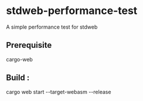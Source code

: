 # stdweb-performance-test
A simple performance test for stdweb


## Prerequisite
cargo-web

## Build : 
cargo web start --target-webasm --release
